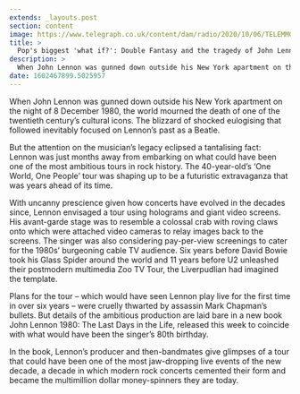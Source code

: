 ```yaml
--- 
extends: _layouts.post 
section: content 
image: https://www.telegraph.co.uk/content/dam/radio/2020/10/06/TELEMMGLPICT000240303291_trans_NvBQzQNjv4BqAV_cn36SxFUBspGHt4Ut6Va2Mr2PTjJDNieSfMbwOrc.jpeg?impolicy=logo-overlay 
title: > 
  Pop's biggest 'what if?': Double Fantasy and the tragedy of John Lennon's 'comeback' album 
description: > 
  When John Lennon was gunned down outside his New York apartment on the night of 8 December 1980, the world mourned the death of one of the twentieth century’s cultural icons.The blizzard of shocked eulogising that followed inevitably focused on Lennon’s past as a Beatle.The 40-year-old’s ‘One World, One People’ tour was shaping up to be a futuristic extravaganza that was years ahead of its time.With uncanny prescience given how concerts have evolved in the decades since, Lennon envisaged a tour using holograms and giant video screens.But details of the ambitious production are laid bare in a new book John Lennon 1980: The Last Days in the Life, released this week to coincide with what would have been the singer’s 80th birthday. 
date: 1602467899.5025957 
--- 
```

When John Lennon was gunned down outside his New York apartment on the night of 8 December 1980, the world mourned the death of one of the twentieth century’s cultural icons. The blizzard of shocked eulogising that followed inevitably focused on Lennon’s past as a Beatle.

But the attention on the musician’s legacy eclipsed a tantalising fact: Lennon was just months away from embarking on what could have been one of the most ambitious tours in rock history. The 40-year-old’s ‘One World, One People’ tour was shaping up to be a futuristic extravaganza that was years ahead of its time.

With uncanny prescience given how concerts have evolved in the decades since, Lennon envisaged a tour using holograms and giant video screens. His avant-garde stage was to resemble a colossal crab with roving claws onto which were attached video cameras to relay images back to the screens. The singer was also considering pay-per-view screenings to cater for the 1980s’ burgeoning cable TV audience. Six years before David Bowie took his Glass Spider around the world and 11 years before U2 unleashed their postmodern multimedia Zoo TV Tour, the Liverpudlian had imagined the template.

Plans for the tour – which would have seen Lennon play live for the first time in over six years – were cruelly thwarted by assassin Mark Chapman’s bullets. But details of the ambitious production are laid bare in a new book John Lennon 1980: The Last Days in the Life, released this week to coincide with what would have been the singer’s 80th birthday.

In the book, Lennon’s producer and then-bandmates give glimpses of a tour that could have been one of the most jaw-dropping live events of the new decade, a decade in which modern rock concerts cemented their form and became the multimillion dollar money-spinners they are today.